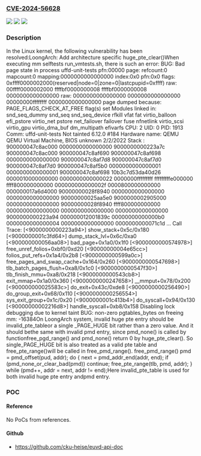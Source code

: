 ### [CVE-2024-56628](https://cve.mitre.org/cgi-bin/cvename.cgi?name=CVE-2024-56628)
![](https://img.shields.io/static/v1?label=Product&message=Linux&color=blue)
![](https://img.shields.io/static/v1?label=Version&message=09cfefb7fa70c3af011b0db0a513fd80b2f18abc%3C%20dba3c45e333a3a2a01395b5f5e5f88f8baba74e4%20&color=brighgreen)
![](https://img.shields.io/static/v1?label=Vulnerability&message=n%2Fa&color=brighgreen)

### Description

In the Linux kernel, the following vulnerability has been resolved:LoongArch: Add architecture specific huge_pte_clear()When executing mm selftests run_vmtests.sh, there is such an error: BUG: Bad page state in process uffd-unit-tests  pfn:00000 page: refcount:0 mapcount:0 mapping:0000000000000000 index:0x0 pfn:0x0 flags: 0xffff0000002000(reserved|node=0|zone=0|lastcpupid=0xffff) raw: 00ffff0000002000 ffffbf0000000008 ffffbf0000000008 0000000000000000 raw: 0000000000000000 0000000000000000 00000000ffffffff 0000000000000000 page dumped because: PAGE_FLAGS_CHECK_AT_FREE flag(s) set Modules linked in: snd_seq_dummy snd_seq snd_seq_device rfkill vfat fat    virtio_balloon efi_pstore virtio_net pstore net_failover failover fuse    nfnetlink virtio_scsi virtio_gpu virtio_dma_buf dm_multipath efivarfs CPU: 2 UID: 0 PID: 1913 Comm: uffd-unit-tests Not tainted 6.12.0 #184 Hardware name: QEMU QEMU Virtual Machine, BIOS unknown 2/2/2022 Stack : 900000047c8ac000 0000000000000000 9000000000223a7c 900000047c8ac000         900000047c8af690 900000047c8af698 0000000000000000 900000047c8af7d8         900000047c8af7d0 900000047c8af7d0 900000047c8af5b0 0000000000000001         0000000000000001 900000047c8af698 10b3c7d53da40d26 0000010000000000         0000000000000022 0000000fffffffff fffffffffe000000 ffff800000000000         000000000000002f 0000800000000000 000000017a6d4000 90000000028f8940         0000000000000000 0000000000000000 90000000025aa5e0 9000000002905000         0000000000000000 90000000028f8940 ffff800000000000 0000000000000000         0000000000000000 0000000000000000 9000000000223a94 000000012001839c         00000000000000b0 0000000000000004 0000000000000000 0000000000071c1d         ... Call Trace: [<9000000000223a94>] show_stack+0x5c/0x180 [<9000000001c3fd64>] dump_stack_lvl+0x6c/0xa0 [<900000000056aa08>] bad_page+0x1a0/0x1f0 [<9000000000574978>] free_unref_folios+0xbf0/0xd20 [<90000000004e65cc>] folios_put_refs+0x1a4/0x2b8 [<9000000000599a0c>] free_pages_and_swap_cache+0x164/0x260 [<9000000000547698>] tlb_batch_pages_flush+0xa8/0x1c0 [<9000000000547f30>] tlb_finish_mmu+0xa8/0x218 [<9000000000543cb8>] exit_mmap+0x1a0/0x360 [<9000000000247658>] __mmput+0x78/0x200 [<900000000025583c>] do_exit+0x43c/0xde8 [<9000000000256490>] do_group_exit+0x68/0x110 [<9000000000256554>] sys_exit_group+0x1c/0x20 [<9000000001c413b4>] do_syscall+0x94/0x130 [<90000000002216d8>] handle_syscall+0xb8/0x158 Disabling lock debugging due to kernel taint BUG: non-zero pgtables_bytes on freeing mm: -16384On LoongArch system, invalid huge pte entry should be invalid_pte_tableor a single _PAGE_HUGE bit rather than a zero value. And it should bethe same with invalid pmd entry, since pmd_none() is called by functionfree_pgd_range() and pmd_none() return 0 by huge_pte_clear(). So single_PAGE_HUGE bit is also treated as a valid pte table and free_pte_range()will be called in free_pmd_range().  free_pmd_range()        pmd = pmd_offset(pud, addr);        do {                next = pmd_addr_end(addr, end);                if (pmd_none_or_clear_bad(pmd))                        continue;                free_pte_range(tlb, pmd, addr);        } while (pmd++, addr = next, addr != end);Here invalid_pte_table is used for both invalid huge pte entry andpmd entry.

### POC

#### Reference
No PoCs from references.

#### Github
- https://github.com/cku-heise/euvd-api-doc

